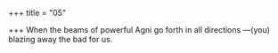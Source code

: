 +++
title = "05"

+++
When the beams of powerful Agni go forth in all directions
—(you) blazing away the bad for us.